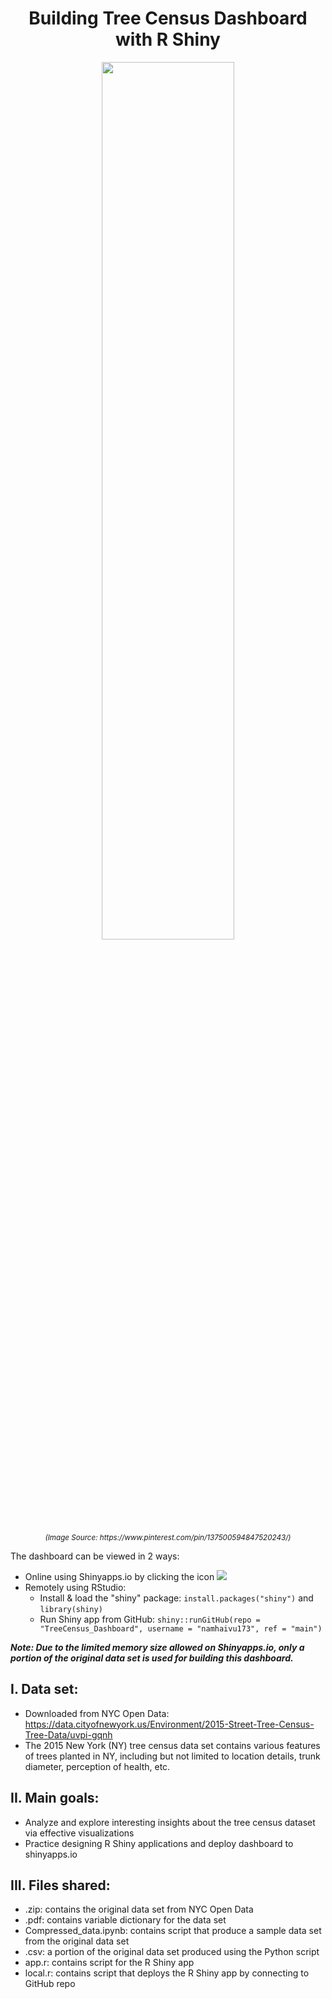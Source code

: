 <h1 align="center">
Building Tree Census Dashboard with R Shiny
</h1>
<p align="center">
<img src= "https://i.pinimg.com/originals/26/c2/ab/26c2ab08e01bb8205bf40502fb7aea6b.jpg" 
alt="" title="Image Source: https://www.pinterest.com/pin/137500594847520243/" width="65%" height="60%">
</p>
<p align="center">
<sup><i>(Image Source: https://www.pinterest.com/pin/137500594847520243/)</i></sup>
<!--- <sup><i><a href="https://www.pinterest.com/pin/137500594847520243">Image Source</a></i></sup> --->
</p>

The dashboard can be viewed in 2 ways:
- Online using Shinyapps.io by clicking the icon [![](https://img.shields.io/badge/Shiny-shinyapps.io-blue?style=flat&labelColor=white&logo=RStudio&logoColor=blue)](https://hainamvu.shinyapps.io/TreeCensus_Dashboard/) 
- Remotely using RStudio: 
  - Install & load the "shiny" package: ``install.packages("shiny")`` and ``library(shiny)``
  - Run Shiny app from GitHub: ``shiny::runGitHub(repo = "TreeCensus_Dashboard", username = "namhaivu173", ref = "main")``

<p>
<b><i>Note: Due to the limited memory size allowed on Shinyapps.io, only a portion of the original data set is used for building this dashboard.</i></b>
</p>

## I. Data set:
- Downloaded from NYC Open Data: https://data.cityofnewyork.us/Environment/2015-Street-Tree-Census-Tree-Data/uvpi-gqnh
- The 2015 New York (NY) tree census data set contains various features of trees planted in NY, including but not limited to location details, trunk diameter, perception of health, etc.

## II. Main goals:

- Analyze and explore interesting insights about the tree census dataset via effective visualizations
- Practice designing R Shiny applications and deploy dashboard to shinyapps.io

## III. Files shared:

- .zip: contains the original data set from NYC Open Data
- .pdf: contains variable dictionary for the data set
- Compressed_data.ipynb: contains script that produce a sample data set from the original data set
- .csv: a portion of the original data set produced using the Python script
- app.r: contains script for the R Shiny app
- local.r: contains script that deploys the R Shiny app by connecting to GitHub repo
